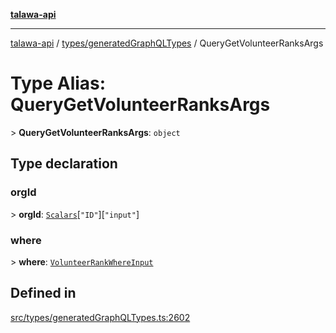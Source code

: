 [**talawa-api**](../../../README.md)

***

[talawa-api](../../../modules.md) / [types/generatedGraphQLTypes](../README.md) / QueryGetVolunteerRanksArgs

# Type Alias: QueryGetVolunteerRanksArgs

\> **QueryGetVolunteerRanksArgs**: `object`

## Type declaration

### orgId

\> **orgId**: [`Scalars`](Scalars.md)\[`"ID"`\]\[`"input"`\]

### where

\> **where**: [`VolunteerRankWhereInput`](VolunteerRankWhereInput.md)

## Defined in

[src/types/generatedGraphQLTypes.ts:2602](https://github.com/PalisadoesFoundation/talawa-api/blob/5c5b29a0ea487bda8306089fe128f43f3be29f94/src/types/generatedGraphQLTypes.ts#L2602)
